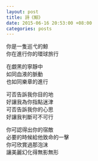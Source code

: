 ```yaml
---
layout: post
title: 詩《鯨》
date: 2015-06-16 20:53:00 +08:00
categories: posts
---
```


你是一隻巡弋的鯨  
你在進行你的環球旅行  

在覷黑的寧靜中  
如同血液的脈動  
也如同樂章的進行  

可否告訴我你目的地  
好讓我為你指點迷津  
可否告訴我你的心思  
好讓我判斷可不可行  

你可認得出你的宿敵  
必要的時候給他致命的一擊  
你可欣賞過那泡沫  
讓美麗幻化得無影無形  

